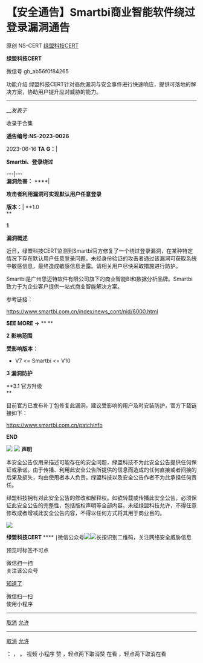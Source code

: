 #  【安全通告】Smartbi商业智能软件绕过登录漏洞通告

原创 NS-CERT  [ 绿盟科技CERT ](javascript:void\(0\);)

**绿盟科技CERT** ![]()

微信号 gh_ab56f0f84265

功能介绍 绿盟科技CERT针对高危漏洞与安全事件进行快速响应，提供可落地的解决方案，协助用户提升应对威胁的能力。

____

___发表于_

收录于合集

**通告编号:NS-2023-0026**  

2023-06-16 **TA** **G：**|

 **Smartbi、登录绕过**  
  
---|---  
 **漏洞危害：** ****|

 **攻击者利用漏洞可实现默认用户任意登录**  
  
 **版本：**|  **1.0  
**  
  
 **1**  

 **漏洞概述**

  

近日，绿盟科技CERT监测到Smartbi官方修复了一个绕过登录漏洞，在某种特定情况下存在默认用户任意登录问题，未经身份验证的攻击者通过该漏洞可获取系统中敏感信息，最终造成敏感信息泄露。请相关用户尽快采取措施进行防护。

Smartbi是广州思迈特软件有限公司旗下的商业智能BI和数据分析品牌。Smartbi致力于为企业客户提供一站式商业智能解决方案。

  

参考链接：

https://www.smartbi.com.cn/index/news_cont/nid/6000.html

  

 **SEE MORE →** **   **

  

  

 **2** **影响范围**

 **受影响版本：**

  * V7 <= Smartbi <= V10

  

 **3** **漏洞防护**

 **3.1 官方升级  
**

目前官方已发布补丁包修复此漏洞，建议受影响的用户及时安装防护，官方下载链接如下：

https://www.smartbi.com.cn/patchinfo

  

 **END**  

![](http://hk-proxy.gitwarp.com/https://raw.githubusercontent.com/tuchuang9/tc1/refs/heads/main/public/20230616180823.png)
![](http://hk-proxy.gitwarp.com/https://raw.githubusercontent.com/tuchuang9/tc1/refs/heads/main/public/20230616180825.png)
**声明**

本安全公告仅用来描述可能存在的安全问题，绿盟科技不为此安全公告提供任何保证或承诺。由于传播、利用此安全公告所提供的信息而造成的任何直接或者间接的后果及损失，均由使用者本人负责，绿盟科技以及安全公告作者不为此承担任何责任。  

绿盟科技拥有对此安全公告的修改和解释权。如欲转载或传播此安全公告，必须保证此安全公告的完整性，包括版权声明等全部内容。未经绿盟科技允许，不得任意修改或者增减此安全公告内容，不得以任何方式将其用于商业目的。  

![](http://hk-proxy.gitwarp.com/https://raw.githubusercontent.com/tuchuang9/tc1/refs/heads/main/public/20230616180825.png)

 **绿盟科技CERT** ****
∣微信公众号![](http://hk-proxy.gitwarp.com/https://raw.githubusercontent.com/tuchuang9/tc1/refs/heads/main/public/20230616180828.png)![](http://hk-proxy.gitwarp.com/https://raw.githubusercontent.com/tuchuang9/tc1/refs/heads/main/public/20230616180829.png)长按识别二维码，关注网络安全威胁信息

  

预览时标签不可点

微信扫一扫  
关注该公众号

[知道了](javascript:;)

微信扫一扫  
使用小程序

****

[取消](javascript:void\(0\);) [允许](javascript:void\(0\);)

****

[取消](javascript:void\(0\);) [允许](javascript:void\(0\);)

： ， 。   视频 小程序 赞 ，轻点两下取消赞 在看 ，轻点两下取消在看

